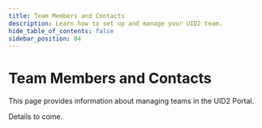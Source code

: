 ```yaml
---
title: Team Members and Contacts
description: Learn how to set up and manage your UID2 team.
hide_table_of_contents: false
sidebar_position: 04
---
```


# Team Members and Contacts

This page provides information about managing teams in the UID2 Portal.

<!-- It includes the following:

- [Introduction](#introduction)
  - [Guiding Principles](#guiding-principles)
  - [Technical Design Principles](#technical-design-principles)
- [Elements of the UID2 Infrastructure](#elements-of-the-uid2-infrastructure)
  - [UID2 Identifier Types](#uid2-identifier-types)
  - [Components](#components)
  - [Participants](#participants)
  - [Workflows](#workflows)
- [Frequently Asked Questions (FAQs)](#faqs)
- [License](#license) -->

Details to come.

